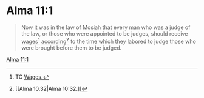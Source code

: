 # Alma 11:1

> Now it was in the law of Mosiah that every man who was a judge of the law, or those who were appointed to be judges, should receive <u>wages</u>[^a] <u>according</u>[^b] to the time which they labored to judge those who were brought before them to be judged.

[Alma 11:1](https://www.churchofjesuschrist.org/study/scriptures/bofm/alma/11?lang=eng&id=p1#p1)


[^a]: TG [Wages.](https://www.churchofjesuschrist.org/study/scriptures/tg/wages?lang=eng)
[^b]: [[Alma 10.32|Alma 10:32.]]
